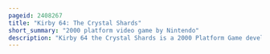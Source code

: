 ```yaml
---
pageid: 2408267
title: "Kirby 64: The Crystal Shards"
short_summary: "2000 platform video game by Nintendo"
description: "Kirby 64 the Crystal Shards is a 2000 Platform Game developed by hal Laboratory and released by Nintendo for the Nintendo 64. It is the first Kirby Game to feature 3d Computer Graphics and follows Kirby as he attempts to reassemble a sacred Crystal shattered by Dark Matter. Gameplay is viewed from a 2. 5d Perspective and is similar to previous Kirby Titles ; the Player traverses Levels and obtains Powers by eating Enemies. Kirby 64 Introduces Power Combos, the Ability to mix Powers to create more powerful Ones. Up to four Players can compete in a Multiplayer Mode in three Mini-Games."
---
```

